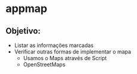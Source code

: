 # appmap
## Objetivo:
* Listar as informações marcadas <Cards>
* Verificar outras formas de implementar o mapa
    * Usamos o Maps através de Script
    * OpenStreetMaps